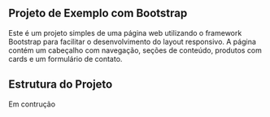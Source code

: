 ## Projeto de Exemplo com Bootstrap
Este é um projeto simples de uma página web utilizando o framework Bootstrap para facilitar o desenvolvimento do layout responsivo. 
A página contém um cabeçalho com navegação, seções de conteúdo, produtos com cards e um formulário de contato.

## Estrutura do Projeto

Em contrução
